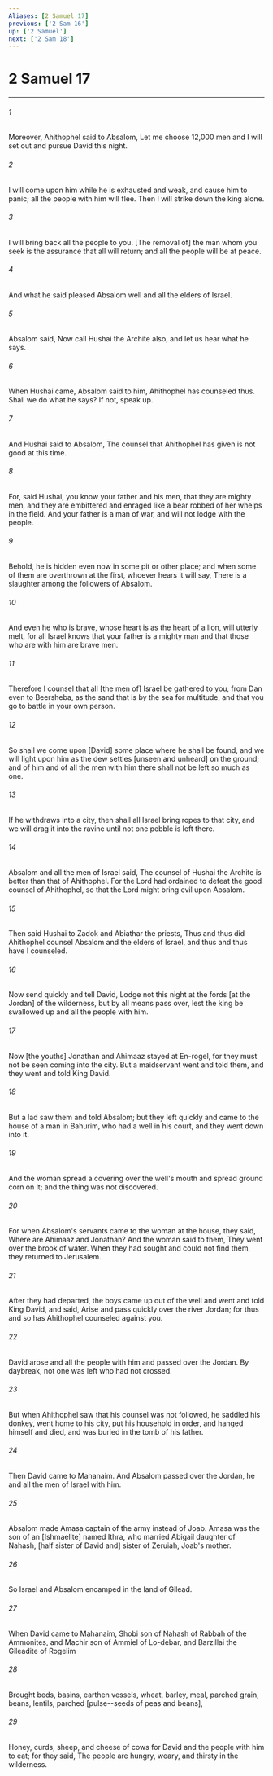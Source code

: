 ```yaml
---
Aliases: [2 Samuel 17]
previous: ['2 Sam 16']
up: ['2 Samuel']
next: ['2 Sam 18']
---
```

# 2 Samuel 17

***














###### 1 






Moreover, Ahithophel said to Absalom, Let me choose 12,000 men and I will set out and pursue David this night. 













###### 2 






I will come upon him while he is exhausted and weak, and cause him to panic; all the people with him will flee. Then I will strike down the king alone. 













###### 3 






I will bring back all the people to you. [The removal of] the man whom you seek is the assurance that all will return; and all the people will be at peace. 













###### 4 






And what he said pleased Absalom well and all the elders of Israel. 













###### 5 






Absalom said, Now call Hushai the Archite also, and let us hear what he says. 













###### 6 






When Hushai came, Absalom said to him, Ahithophel has counseled thus. Shall we do what he says? If not, speak up. 













###### 7 






And Hushai said to Absalom, The counsel that Ahithophel has given is not good at this time. 













###### 8 






For, said Hushai, you know your father and his men, that they are mighty men, and they are embittered and enraged like a bear robbed of her whelps in the field. And your father is a man of war, and will not lodge with the people. 













###### 9 






Behold, he is hidden even now in some pit or other place; and when some of them are overthrown at the first, whoever hears it will say, There is a slaughter among the followers of Absalom. 













###### 10 






And even he who is brave, whose heart is as the heart of a lion, will utterly melt, for all Israel knows that your father is a mighty man and that those who are with him are brave men. 













###### 11 






Therefore I counsel that all [the men of] Israel be gathered to you, from Dan even to Beersheba, as the sand that is by the sea for multitude, and that you go to battle in your own person. 













###### 12 






So shall we come upon [David] some place where he shall be found, and we will light upon him as the dew settles [unseen and unheard] on the ground; and of him and of all the men with him there shall not be left so much as one. 













###### 13 






If he withdraws into a city, then shall all Israel bring ropes to that city, and we will drag it into the ravine until not one pebble is left there. 













###### 14 






Absalom and all the men of Israel said, The counsel of Hushai the Archite is better than that of Ahithophel. For the Lord had ordained to defeat the good counsel of Ahithophel, so that the Lord might bring evil upon Absalom. 













###### 15 






Then said Hushai to Zadok and Abiathar the priests, Thus and thus did Ahithophel counsel Absalom and the elders of Israel, and thus and thus have I counseled. 













###### 16 






Now send quickly and tell David, Lodge not this night at the fords [at the Jordan] of the wilderness, but by all means pass over, lest the king be swallowed up and all the people with him. 













###### 17 






Now [the youths] Jonathan and Ahimaaz stayed at En-rogel, for they must not be seen coming into the city. But a maidservant went and told them, and they went and told King David. 













###### 18 






But a lad saw them and told Absalom; but they left quickly and came to the house of a man in Bahurim, who had a well in his court, and they went down into it. 













###### 19 






And the woman spread a covering over the well's mouth and spread ground corn on it; and the thing was not discovered. 













###### 20 






For when Absalom's servants came to the woman at the house, they said, Where are Ahimaaz and Jonathan? And the woman said to them, They went over the brook of water. When they had sought and could not find them, they returned to Jerusalem. 













###### 21 






After they had departed, the boys came up out of the well and went and told King David, and said, Arise and pass quickly over the river Jordan; for thus and so has Ahithophel counseled against you. 













###### 22 






David arose and all the people with him and passed over the Jordan. By daybreak, not one was left who had not crossed. 













###### 23 






But when Ahithophel saw that his counsel was not followed, he saddled his donkey, went home to his city, put his household in order, and hanged himself and died, and was buried in the tomb of his father. 













###### 24 






Then David came to Mahanaim. And Absalom passed over the Jordan, he and all the men of Israel with him. 













###### 25 






Absalom made Amasa captain of the army instead of Joab. Amasa was the son of an [Ishmaelite] named Ithra, who married Abigail daughter of Nahash, [half sister of David and] sister of Zeruiah, Joab's mother. 













###### 26 






So Israel and Absalom encamped in the land of Gilead. 













###### 27 






When David came to Mahanaim, Shobi son of Nahash of Rabbah of the Ammonites, and Machir son of Ammiel of Lo-debar, and Barzillai the Gileadite of Rogelim 













###### 28 






Brought beds, basins, earthen vessels, wheat, barley, meal, parched grain, beans, lentils, parched [pulse--seeds of peas and beans], 













###### 29 






Honey, curds, sheep, and cheese of cows for David and the people with him to eat; for they said, The people are hungry, weary, and thirsty in the wilderness.
